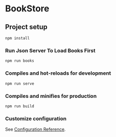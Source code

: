 # BookStore

## Project setup
```
npm install
```
### Run Json Server To Load Books First
```
npm run books
```

### Compiles and hot-reloads for development
```
npm run serve
```

### Compiles and minifies for production
```
npm run build
```

### Customize configuration
See [Configuration Reference](https://cli.vuejs.org/config/).
